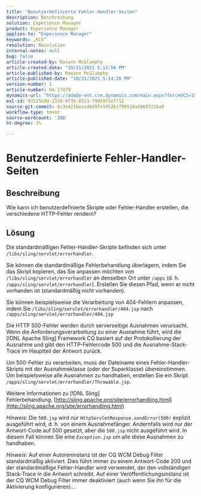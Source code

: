 ```yaml
---
title: "Benutzerdefinierte Fehler-Handler-Seiten"
description: Beschreibung
solution: Experience Manager
product: Experience Manager
applies-to: "Experience Manager"
keywords: „KCS“
resolution: Resolution
internal-notes: null
bug: false
article-created-by: Roxann McGlumphy
article-created-date: "10/21/2021 5:12:56 PM"
article-published-by: Roxann McGlumphy
article-published-date: "10/21/2021 5:14:26 PM"
version-number: 1
article-number: KA-17479
dynamics-url: "https://adobe-ent.crm.dynamics.com/main.aspx?forceUCI=1&pagetype=entityrecord&etn=knowledgearticle&id=4c665521-9232-ec11-b6e5-000d3a5ba97a"
exl-id: 93225b9d-2310-4f3b-8523-79059f3ef712
source-git-commit: 0c3e421beca46d9fe1952b1f98538a50697216a0
workflow-type: tm+mt
source-wordcount: '268'
ht-degree: 1%

---
```


# Benutzerdefinierte Fehler-Handler-Seiten

## Beschreibung


Wie kann ich benutzerdefinierte Skripte oder Fehler-Handler erstellen, die verschiedene HTTP-Fehler rendern?


## Lösung


Die standardmäßigen Fehler-Handler-Skripte befinden sich unter `/libs/sling/servlet/errorhandler`.

Sie können die standardmäßige Fehlerbehandlung überlagern, indem Sie das Skript kopieren, das Sie anpassen möchten von `/libs/sling/servlet/errorhandler` an denselben Ort unter `/apps` (d. h. `/apps/sling/servlet/errorhandler`). Erstellen Sie diesen Pfad, wenn er nicht vorhanden ist (standardmäßig nicht vorhanden).

Sie können beispielsweise die Verarbeitung von 404-Fehlern anpassen, indem Sie `/libs/sling/servlet/errorhandler/404.jsp` nach `/apps/sling/servlet/errorhandler/404.jsp`

Die HTTP 500-Fehler werden durch serverseitige Ausnahmen verursacht. Wenn die Anforderungsverarbeitung zu einer Ausnahme führt, wird die [!DNL Apache Sling] Framework CQ basiert auf der Protokollierung der Ausnahme und gibt den HTTP-Fehlercode 500 und die Ausnahme-Stack-Trace im Hauptteil der Antwort zurück.

Um 500-Fehler zu verarbeiten, muss der Dateiname eines Fehler-Handler-Skripts mit der Ausnahmeklasse (oder der Superklasse) übereinstimmen. Um beispielsweise alle Ausnahmen zu handhaben, erstellen Sie ein Skript `/apps/sling/servlet/errorhandler/Throwable.jsp`.

Weitere Informationen zu [!DNL Sling] Fehlerbehandlung. [http://sling.apache.org/site/errorhandling.html](http://sling.apache.org/site/errorhandling.html)

*Hinweis*: Die `500.jsp` wird nur `HttpServletResponse.sendError(500)` explizit ausgeführt wird, d. h. von einem Ausnahmefänger.
Andernfalls wird nur der Antwort-Code auf 500 gesetzt, aber die `500.jsp` nicht ausgeführt wird.
In diesem Fall können Sie eine *`Exception.jsp`* um alle diese Ausnahmen zu handhaben.

*Hinweis*: Auf einer Autoreninstanz ist der CQ WCM Debug Filter standardmäßig aktiviert. Dies führt immer zu einem Antwort-Code 200 und der standardmäßige Fehler-Handler wird verwendet, der den vollständigen Stack-Trace in die Antwort schreibt. Auf einer Veröffentlichungsinstanz ist der CQ WCM Debug Filter immer deaktiviert (auch wenn Sie ihn für die Aktivierung konfigurieren)...

